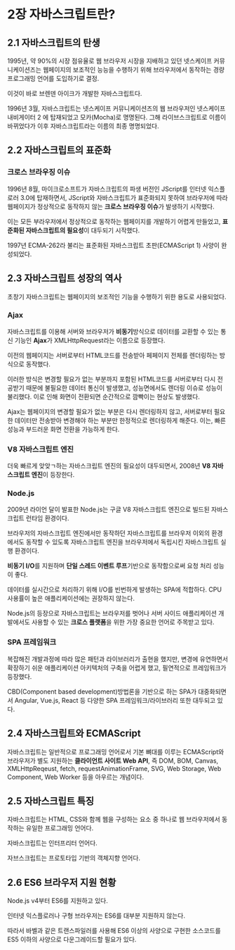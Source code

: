 # 2장 자바스크립트란?

## 2.1 자바스크립트의 탄생

1995년, 약 90%의 시장 점유율로 웹 브라우저 시장을 지배하고 있던 넷스케이프 커뮤니케이션즈는 웹페이지의 보조적인 능능을 수행하기 위해 브라우저에서 동작하는 경량 프로그래밍 언어를 도입하기로 결정.

이것이 바로 브렌덴 아이크가 개발한 자바스크립트다.

1996년 3월, 자바스크립트는 넷스케이프 커뮤니케이션즈의 웹 브라우저인 넷스케이프 내비게이터 2 에 탑재되었고 모카(Mocha)로 명명된다. 그해 라이브스크립트로 이름이 바뀌었다가 이후 자바스크립트라는 이름의 최종 명명되었다.

## 2.2 자바스크립트의 표준화

### 크로스 브라우징 이슈

1996년 8월, 마이크로소프트가 자바스크립트의 파생 버전인 JScript를 인터넷 익스플로러 3.0에 탑재하면서, JScript와 자바스크립트가 표준화되지 못하여 브라우저에 따라 웹페이지가 정상적으로 동작하지 않는 **크로스 브라우징 이슈**가 발생하기 시작했다.

이는 모든 부라우저에서 정상적으로 동작하는 웹페이지를 개발하기 어렵게 만들었고, **표준화된 자바스크립트의 필요성**이 대두되기 시작했다.

1997년 ECMA-262라 불리는 표준화된 자바스크립트 초판(ECMAScript 1) 사양이 완성되었다.

## 2.3 자바스크립트 성장의 역사

초창기 자바스크립트는 웹페이지의 보조적인 기능을 수행하기 위한 용도로 사용되었다.

### Ajax

자바스크립트를 이용해 서버와 브라우저가 **비동기**방식으로 데이터를 교환할 수 있는 통신 기능인 **Ajax**가 XMLHttpRequest라는 이름으로 등장했다.

이전의 웹페이지는 서버로부터 HTML코드를 전송받아 페페이지 전체를 렌더링하는 방식으로 동작했다.

이러한 방식은 변경할 필요가 없는 부분까지 포함된 HTML코드를 서버로부터 다시 전공받기 때문에 불필요한 데이터 통신이 발생했고, 성능면에서도 렌더링 이슈로 성능이 불리했다. 이로 인해 화면이 전환되면 순간적으로 깜빡이는 현상도 발생했다.

Ajax는 웹페이지의 변경할 필요가 없는 부분은 다시 렌더링하지 않고, 서버로부터 필요한 데이터만 전송받아 변경해야 하는 부분만 한정적으로 렌더링하게 해준다. 이는, 빠른 성능과 부드러운 화면 전환을 가능하게 한다.

### V8 자바스크립트 엔진

더욱 빠르게 앚앚ㄱ하는 자바스크립트 엔진의 필요성이 대두되면서, 2008년 **V8 자바스크립트 엔진**이 등장한다.

### Node.js

2009년 라이언 달이 발표한 Node.js는 구글 V8 자바스크립트 엔진으로 빌드된 자바스크립트 런타임 환경이다.

브라우저의 자바스크립트 엔진에서만 동작하던 자바스크립트를 브라우저 이외의 환경에서도 동작할 수 있도록 자바스크립트 엔진을 브라우저에서 독립시킨 자바스크립트 실행 환경이다.

**비동기 I/O**를 지원하며 **단일 스레드 이벤트 루프**기반으로 동작함으로써 요청 처리 성능이 좋다.

데이터를 실시간으로 처리하기 위해 I/O를 빈번하게 발생하는 SPA에 적합하다. CPU 사용률이 높은 애플리케이션에는 권장하지 않는다.

Node.js의 등장으로 자바스크립트는 브라우저를 벗어나 서버 사이드 애플리케이션 개발에서도 사용할 수 있는 **크로스 플랫폼**을 위한 가장 중요한 언어로 주목받고 있다.

### SPA 프레임워크

복잡해진 개발과정에 따라 많은 패턴과 라이브러리가 출현을 했지만, 변경에 유연하면서 확장하기 쉬운 애플리케이션 아키텍처의 구축을 어렵게 했고, 필연적으로 프레임워크가 등장했다.

CBD(Component based development)방법론을 기반으로 하는 SPA가 대중화되면서 Angular, Vue.js, React 등 다양한 SPA 프레임워크/라이브러리 또한 대두되고 있다.

## 2.4 자바스크립트와 ECMAScript

자바스크립트는 일반적으로 프로그래밍 언어로서 기본 뼈대를 이루는 ECMAScript와 브라우저가 별도 지원하는 **클라이언트 사이트 Web API**, 즉 DOM, BOM, Canvas, XMLHttpReqeust, fetch, requestAnimationFrame, SVG, Web Storage, Web Component, Web Worker 등을 아우르는 개념이다.

## 2.5 자바스크립트 특징

자바스크립트는 HTML, CSS와 함께 웹을 구성하는 요소 중 하나로 웹 브라우저에서 동작하는 유일한 프로그래밍 언어다.

자바스크립트는 인터프리터 언어다.

자브스크립트는 프로토타입 기반의 객체지향 언어다.

## 2.6 ES6 브라우저 지원 현황

Node.js v4부터 ES6를 지원하고 있다.

인터넷 익스플로러나 구형 브라우저는 ES6를 대부분 지원하지 않는다.

따라서 바벨과 같은 트랜스파일러를 사용해 ES6 이상의 사양으로 구현한 소스코드를 ES5 이하의 사양으로 다운그레이드할 필요가 있다.
